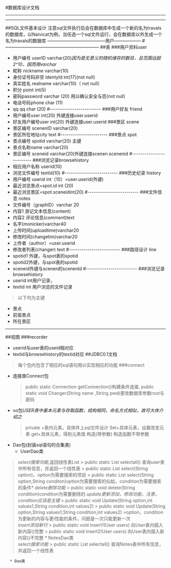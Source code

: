#数据库设计文档
_____________________________
- - - - -----------------------
##SQL文件基本设计
注意sql文件执行后会在数据库中生成一个新的名为travals的数据库，以Naivicat为例，当任选一个sql文件运行，会在数据库以外生成一个名为travals的数据库
—————————————用户——————
#—————————————————————
##表
###用户资料user
*  用户编号 userID varchar(20)*因为是无意义的随机储存的数目，且范围远超2^10，因而用varchar*
* 昵称 nickname varchar(10)
* 身份证号码非空 identyId int(17)(not null)
* 真实姓名 realname varchar(10)（ not null）
* 积分 point int(5)
* 密码password varchar (20) 用以确认安全与否(not null)
* 电话号码phone char (11)
* qq        qq char (20)
#-------------------------
###用户好友 friend
* 用户编号user int(20) 外键连接user.userid
* 好友用户编号user int(20) 外键连接user.userid
###景区 scene
* 景区编号 scenenID varchar(20)
* 景区所在地址city text
#-----------------------
###景点 spot
* 景点编号 spotid varchar(20) 主键
* 景点名称name varchar(20)
* 景区编号 sceneid  varchar(20)外键连接scenen.scenenid
#-------------------------
###浏览记录browsehistory
* 相应用户名称 userid(10)
* 浏览文件编号 textid(10)
#--------------------------
###历史纪录 history
* 用户编号 userid int（10）=user.userid(外键)
* 最近浏览景点=spot.id int (20)
* 最近浏览景区=spot.sceneidint(20)
#-------------------------
###文件信息 notes
* 文件编号（graphID）varchar 20
* 内容1 游记文本信息(content)
* 内容2 评论信息(comment)text
* 名字(monicker)varchar40
* 上传时间(uploadtime)varchar20
* 修改时间(changetim)varchar20
* 上传者（author）=user.userid
* 修改者列表(changer) text
#-------------------------
###路径设计 line
* spotid1 外键，与spot表的spotid
* spotid2外键，与spot表的spotid
* sceneid外键与scenen的scenenId
#-------------------------
###浏览记录browsehistory
* userid int用户记录，
* textid int 用户浏览的文件记录
>以下均为主键
* 景点
*   前驱景点
* 所在景区
-------------------------------------------------------
##视图
###recorder
* userid与user表的useid相对应
* textid与browsehistory的textid对应
##JDBC0.1文档
> 每个包内包含了相应的sql语句用以实现相应的功能
###connect
* 连接类Connect包
  > public static Connection getConnection()构建条件连接,
  >public static void Changer(String name ,String pwd)更改数据库参数root与密码
* vo包*USER表中基本元素与存取函数，结构相同，命名方式相似，故可大体介绍之*
   >private +表内元素，具体件上sql文件设计
  >Set+具体元素，设置改变元素
   >get+具体元素，得到元素值
   >构造(带参数)
   > 构造函数不带参数
* Dao包(封装sql语句的合集类)
     * UserDao类
 >   *select搜索功能*,返回线性表List<User>
          > public static List<User> selectall() 查询user表中所有信息，并返回一个线性表
          > public static List<User> select(String option)，option为需要搜索的项目
          >  public static List<User> select(String option,String conditon)option为需要搜索的仙姑，condition为需要搜索的条件*
 > *delete删除功能*
        > public static void  delete(String condition)condition为需要删除的
 >*update更新添加，修改功能，注意，condition应该是主键* 
       >  public static void Update(String option,int values1,String condition,int values2)
       >   public static void Update(String option,String values1,String condition,int values2)
       >option，condition为更新的内容与更i性能的条件，问题是一次只能更新一次  
   >*insert添加新行*
        >   public static void insert1(User users) 向User表内插入新内容()完整
        >    public static void insert2(User users) 向User表内插入新内容()不完整
     *   NotesDao类  
*select搜索功能*
          > public static List<Notes> selectall() 查询Notes表中所有信息，并返回一个线性表
      
      * Dao类
>   
        


